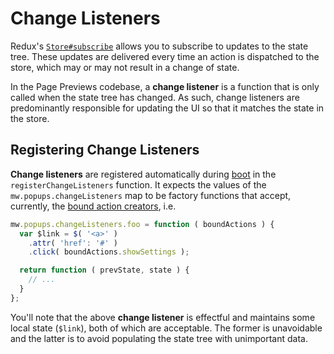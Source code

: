 # Change Listeners

Redux's [`Store#subscribe`](http://redux.js.org/docs/api/Store.html#subscribe)
allows you to subscribe to updates to the state tree. These updates are
delivered every time an action is dispatched to the store, which may or may not
result in a change of state.

In the Page Previews codebase, a **change listener** is a function that is only
called when the state tree has changed. As such, change listeners are
predominantly responsible for updating the UI so that it matches the state in
the store.

## Registering Change Listeners

**Change listeners** are registered automatically during
[boot](./resources/ext.popups/boot.js) in the `registerChangeListeners`
function. It expects the values of the `mw.popups.changeListeners` map to be
factory functions that accept, currently, the [bound action
creators](http://redux.js.org/docs/api/bindActionCreators.html), i.e.

```javascript
mw.popups.changeListeners.foo = function ( boundActions ) {
  var $link = $( '<a>' )
    .attr( 'href': '#' )
    .click( boundActions.showSettings );

  return function ( prevState, state ) {
    // ...
  }
};
```

You'll note that the above **change listener** is effectful and maintains some
local state (`$link`), both of which are acceptable. The former is unavoidable
and the latter is to avoid populating the state tree with unimportant data.

